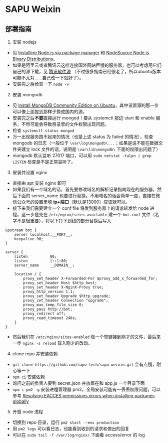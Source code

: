 # SAPU Weixin
## 部署指南
1. 安装 nodejs
  - 见 [Installing Node.js via package manager](https://nodejs.org/en/download/package-manager/) 和 [NodeSource Node.js Binary Distributions](https://github.com/nodesource/distributions/blob/master/README.md)。
  - 如果是阿里云或者腾讯云这样连接国外网站巨慢的服务器，也可以考虑用它们自己的源下载，见 [腾讯软件源](https://mirrors.cloud.tencent.com/) （不过很多指南已经很老了，所以ubuntu版本可能不太对……自己改一下就好了）。
  - 安装完之后检查一下 `node -v`
2. 安装 mongodb
  - 见 [Install MongoDB Community Edition on Ubuntu](https://docs.mongodb.com/manual/tutorial/install-mongodb-on-ubuntu/)，其中设置源的那一步可以像上面提到那样子换成国内的源。
  - 安装完之后**不要**直接运行 mongod！要从 systemctl 那边 start 和 enable 服务，不然可能会导致目录里的文件权限出现问题。
  - 检查 `systemctl status mongod`
  - 万一出现服务跑不起来的情况（也是上述 status 为 failed 的情况），检查 mongodb 的日志（一般位于 `\var\log\mongodb\...`；如果是说不能在数据文件夹建立 lock 文件的话，说明是 `\var\lib\mongodb\` 下面的权限出问题了）
  - mongodb 默认监听 27017 端口，可以用 `sudo netstat -tulpn | grep LISTEN` 检查是不是正常监听了。
3. 安装并设置 nginx
  - 直接由 apt 安装 nginx 即可
  - 如果我们有一个域名的话，首先要修改域名的解析记录指向现在的服务器，然后下面的 server_name 也要进行替换。不用域名的话会简单一些，直接在微信公众号的设置里填 **ip+端口**（默认是13000）应该就可以。
  - 接下来我们需要建立一个 conf file 将发到服务器上的请求转发给 node 进程。这一步是先在 `/etc/nginx/sites-available` 建一个 `bot.conf` 文件（名字不是很重要），将以下打下划线的部分替换后写入
```
upstream bot {
    server localhost:__PORT__;
    keepalive 90;
}

server {
    listen          80;
    listen          [::]:80;
    server_name     __DOMAIN__;
    
    location / {
    	proxy_set_header X-Forwarded-For $proxy_add_x_forwarded_for;
    	proxy_set_header Host $http_host;
    	proxy_set_header X-NginX-Proxy true;
    	proxy_http_version 1.1;
    	proxy_set_header Upgrade $http_upgrade;
    	proxy_set_header Connection "upgrade";
    	proxy_max_temp_file_size 0;
    	proxy_pass http://bot;
    	proxy_redirect off;
    	proxy_read_timeout 240s;
    }
}
```
  - 然后我们在 `/etc/nginx/sites-enabled` 做一个软链接到刚才的文件，最后来一步 `nginx -s reload` 载入刚才的改动。
4. clone repo 并安装依赖
  - `git clone https://github.com/sapu-tech/sapu-weixin.git` 会有点慢，耐心等一下
  - `npm ci` 安装依赖
  - 询问之前的负责人要到 secret.json 并放置在和 app.js 一个目录下面
  - `npm i pm2 -g` 安装进程管理器 pm2。全局安装可能有一丢丢权限问题，可以参考 [Resolving EACCES permissions errors when installing packages globally](https://docs.npmjs.com/resolving-eacces-permissions-errors-when-installing-packages-globally)
5. 开启 node 进程
  - 切换到 repo 目录，运行 `pm2 start --env production`
  - 用 `pm2 logs` 可以看日志，也能看到收到的请求和做出的回复
  - 可以在 `sudo tail -f /var/log/nginx/` 下面看 access/error 的 log